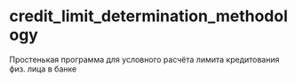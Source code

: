 # credit_limit_determination_methodology
Простенькая программа для условного расчёта лимита кредитования физ. лица в банке
